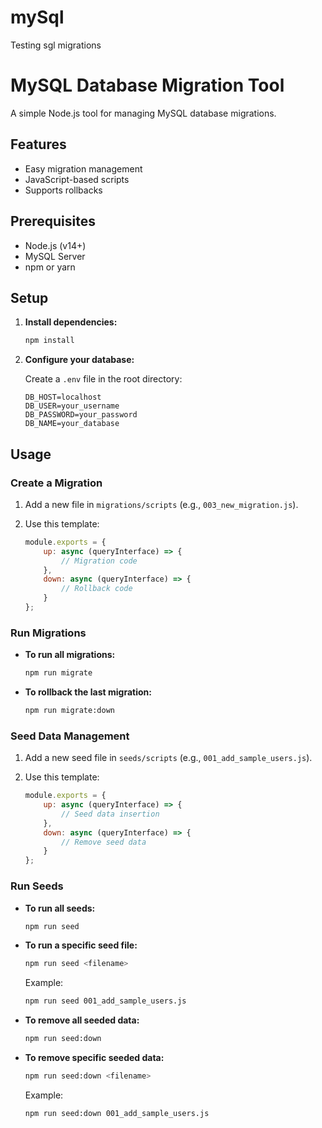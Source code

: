 # mySql
Testing sgl migrations
# MySQL Database Migration Tool

A simple Node.js tool for managing MySQL database migrations.

## Features

- Easy migration management
- JavaScript-based scripts
- Supports rollbacks

## Prerequisites

- Node.js (v14+)
- MySQL Server
- npm or yarn

## Setup

1. **Install dependencies:**

   ```bash
   npm install
   ```

2. **Configure your database:**

   Create a `.env` file in the root directory:

   ```plaintext
   DB_HOST=localhost
   DB_USER=your_username
   DB_PASSWORD=your_password
   DB_NAME=your_database
   ```

## Usage

### Create a Migration

1. Add a new file in `migrations/scripts` (e.g., `003_new_migration.js`).
2. Use this template:

   ```javascript
   module.exports = {
       up: async (queryInterface) => {
           // Migration code
       },
       down: async (queryInterface) => {
           // Rollback code
       }
   };
   ```

### Run Migrations

- **To run all migrations:**

  ```bash
  npm run migrate
  ```

- **To rollback the last migration:**

  ```bash
  npm run migrate:down
  ```

### Seed Data Management

1. Add a new seed file in `seeds/scripts` (e.g., `001_add_sample_users.js`).
2. Use this template:

   ```javascript
   module.exports = {
       up: async (queryInterface) => {
           // Seed data insertion
       },
       down: async (queryInterface) => {
           // Remove seed data
       }
   };
   ```

### Run Seeds

- **To run all seeds:**

  ```bash
  npm run seed
  ```

- **To run a specific seed file:**

  ```bash
  npm run seed <filename>
  ```

  Example:
  ```bash
  npm run seed 001_add_sample_users.js
  ```

- **To remove all seeded data:**

  ```bash
  npm run seed:down
  ```

- **To remove specific seeded data:**

  ```bash
  npm run seed:down <filename>
  ```

  Example:
  ```bash
  npm run seed:down 001_add_sample_users.js
  ```



